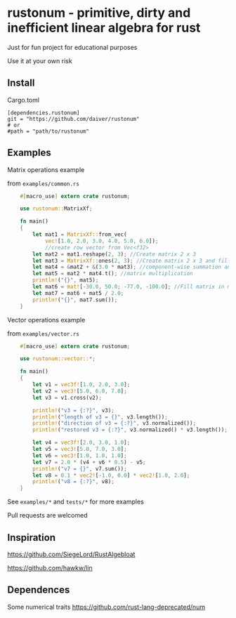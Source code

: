 # rustonum - primitive, dirty and inefficient linear algebra for rust 

Just for fun project for educational purposes

Use it at your own risk

Install
--------
Cargo.toml
```
[dependencies.rustonum]
git = "https://github.com/daiver/rustonum"
# or 
#path = "path/to/rustonum"
```

Examples
--------

Matrix operations example 

from `examples/common.rs`
   
```rust
    #[macro_use] extern crate rustonum;

    use rustonum::MatrixXf;

    fn main()
    {
        let mat1 = MatrixXf::from_vec(
            vec![1.0, 2.0, 3.0, 4.0, 5.0, 6.0]);
            //create row vector from Vec<f32>
        let mat2 = mat1.reshape(2, 3); //Create matrix 2 x 3
        let mat3 = MatrixXf::ones(2, 3); //Create matrix 2 x 3 and fill it by ones
        let mat4 = &mat2 + &(3.0 * mat3); //component-wise summation and multiplication 
        let mat5 = mat2 * mat4.t(); //matrix multiplication
        println!("{}", mat5);
        let mat6 = mat![-30.0, 50.0; -77.0, -100.0]; //Fill matrix in matlab way
        let mat7 = mat6 + mat5 / 2.0;
        println!("{}", mat7.sum());
    }
``` 

Vector operations example

from `examples/vector.rs`

```rust
    #[macro_use] extern crate rustonum;

    use rustonum::vector::*;

    fn main()
    {
        let v1 = vec3f![1.0, 2.0, 3.0];
        let v2 = vec3![5.0, 6.0, 7.0];
        let v3 = v1.cross(v2);

        println!("v3 = {:?}", v3);
        println!("length of v3 = {}", v3.length());
        println!("direction of v3 = {:?}", v3.normalized());
        println!("restored v3 = {:?}", v3.normalized() * v3.length());

        let v4 = vec3f![2.0, 3.0, 1.0];
        let v5 = vec3![5.0, 7.0, 3.0];
        let v6 = vec3![1.0, 1.0, 1.0];
        let v7 = 2.0 * (v4 + v6 * 0.5) - v5;
        println!("v7 = {}", v7.sum());
        let v8 = 0.1 * vec2![-1.0, 0.0] * vec2![1.0, 2.0];
        println!("v8 = {:?}", v8);
    }

```

See `examples/*` and `tests/*` for more examples

Pull requests are welcomed

Inspiration
---------
https://github.com/SiegeLord/RustAlgebloat

https://github.com/hawkw/lin

Dependences
------------
Some numerical traits 
https://github.com/rust-lang-deprecated/num
